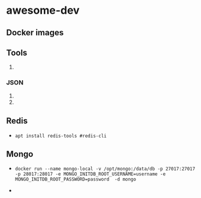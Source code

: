 # awesome-dev


## Docker images


## Tools

1.

### JSON

1.
2.


## Redis

- `apt install redis-tools #redis-cli`


## Mongo

- `docker run --name mongo-local -v /opt/mongo:/data/db -p 27017:27017 -p 28017:28017 -e MONGO_INITDB_ROOT_USERNAME=username -e MONGO_INITDB_ROOT_PASSWORD=password  -d mongo`

- 